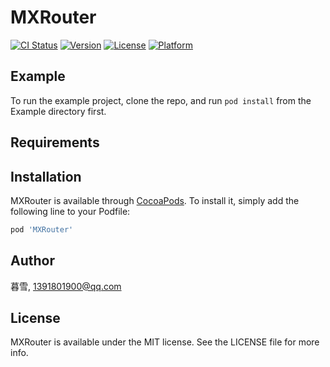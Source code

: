 # MXRouter

[![CI Status](https://img.shields.io/travis/暮雪/MXRouter.svg?style=flat)](https://travis-ci.org/暮雪/MXRouter)
[![Version](https://img.shields.io/cocoapods/v/MXRouter.svg?style=flat)](https://cocoapods.org/pods/MXRouter)
[![License](https://img.shields.io/cocoapods/l/MXRouter.svg?style=flat)](https://cocoapods.org/pods/MXRouter)
[![Platform](https://img.shields.io/cocoapods/p/MXRouter.svg?style=flat)](https://cocoapods.org/pods/MXRouter)

## Example

To run the example project, clone the repo, and run `pod install` from the Example directory first.

## Requirements

## Installation

MXRouter is available through [CocoaPods](https://cocoapods.org). To install
it, simply add the following line to your Podfile:

```ruby
pod 'MXRouter'
```

## Author

暮雪, 1391801900@qq.com

## License

MXRouter is available under the MIT license. See the LICENSE file for more info.

